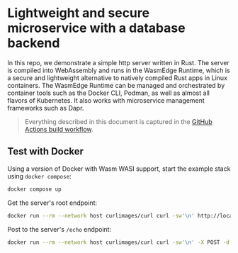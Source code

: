 # Lightweight and secure microservice with a database backend

In this repo, we demonstrate a simple http server written in Rust. The server is compiled into WebAssembly and runs in the WasmEdge Runtime, which is a secure and lightweight alternative to natively compiled Rust apps in Linux containers. The WasmEdge Runtime can be managed and orchestrated by container tools such as the Docker CLI, Podman, as well as almost all flavors of Kubernetes. It also works with microservice management frameworks such as Dapr.

> Everything described in this document is captured in the [GitHub Actions build workflow](.github/workflows/build.yml).


## Test with Docker

Using a version of Docker with Wasm WASI support, start the example stack using `docker compose`:

```bash
docker compose up
```

Get the server's root endpoint:

```bash
docker run --rm --network host curlimages/curl curl -sw'\n' http://localhost:8080/
```

Post to the server's `/echo` endpoint:

```bash
docker run --rm --network host curlimages/curl curl -sw'\n' -X POST -d 'hello world' http://localhost:8080/echo
```
